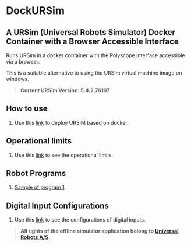 # DockURSim

## A URSim (Universal Robots Simulator) Docker Container with a Browser Accessible Interface

Runs URSim in a docker container with the Polyscope Interface accessible via a browser.

This is a suitable alternative to using the URSim virtual machine image on windows.

>**Current URSim Version: 5.4.2.76197**

## How to use

1. Use this [link](./documentation/howtouse.md) to deploy URSIM based on docker.

## Operational limits

1. Use this [link](./documentation/operationallimits.md) to see the operational limits.

## Robot Programs

1. [Sample of program 1](./documentation/sampleprogram1.md).

## Digital Input Configurations

1. Use this [link](./documentation/digitalinputconfig.md) to see the configurations of digital inputs.

>**All rights of the offline simulator application belong to [Universal Robots A/S](https://www.universal-robots.com).**
